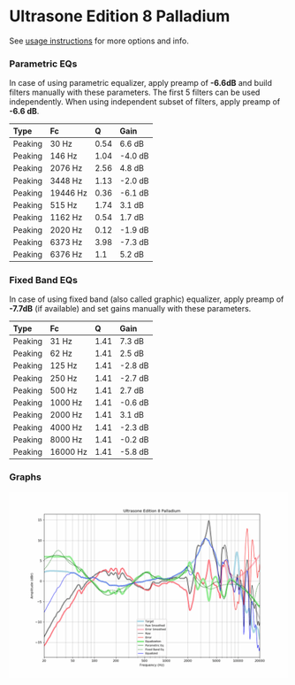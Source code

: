 # Ultrasone Edition 8 Palladium
See [usage instructions](https://github.com/jaakkopasanen/AutoEq#usage) for more options and info.

### Parametric EQs
In case of using parametric equalizer, apply preamp of **-6.6dB** and build filters manually
with these parameters. The first 5 filters can be used independently.
When using independent subset of filters, apply preamp of **-6.6 dB**.

| Type    | Fc       |    Q | Gain    |
|:--------|:---------|:-----|:--------|
| Peaking | 30 Hz    | 0.54 | 6.6 dB  |
| Peaking | 146 Hz   | 1.04 | -4.0 dB |
| Peaking | 2076 Hz  | 2.56 | 4.8 dB  |
| Peaking | 3448 Hz  | 1.13 | -2.0 dB |
| Peaking | 19446 Hz | 0.36 | -6.1 dB |
| Peaking | 515 Hz   | 1.74 | 3.1 dB  |
| Peaking | 1162 Hz  | 0.54 | 1.7 dB  |
| Peaking | 2020 Hz  | 0.12 | -1.9 dB |
| Peaking | 6373 Hz  | 3.98 | -7.3 dB |
| Peaking | 6376 Hz  | 1.1  | 5.2 dB  |

### Fixed Band EQs
In case of using fixed band (also called graphic) equalizer, apply preamp of **-7.7dB**
(if available) and set gains manually with these parameters.

| Type    | Fc       |    Q | Gain    |
|:--------|:---------|:-----|:--------|
| Peaking | 31 Hz    | 1.41 | 7.3 dB  |
| Peaking | 62 Hz    | 1.41 | 2.5 dB  |
| Peaking | 125 Hz   | 1.41 | -2.8 dB |
| Peaking | 250 Hz   | 1.41 | -2.7 dB |
| Peaking | 500 Hz   | 1.41 | 2.7 dB  |
| Peaking | 1000 Hz  | 1.41 | -0.6 dB |
| Peaking | 2000 Hz  | 1.41 | 3.1 dB  |
| Peaking | 4000 Hz  | 1.41 | -2.3 dB |
| Peaking | 8000 Hz  | 1.41 | -0.2 dB |
| Peaking | 16000 Hz | 1.41 | -5.8 dB |

### Graphs
![](./Ultrasone%20Edition%208%20Palladium.png)